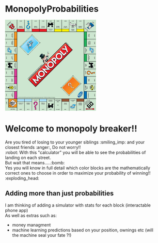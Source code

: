 <h1> MonopolyProbabilities</h1>
<img src = "./monopolyBoard.jpg" width = 300 height = 300>
<h1> Welcome to monopoly breaker!! </h1>
  <p> 
    Are you tired of losing to your younger siblings :smiling_imp: and your closest friends :anger:,
    Do not worry!!<br> :robot: With this "calculator" you will be able to see the probabilities of
    landing on each street.<br> But wait that means.....:bomb: <br> Yes you will know in full detail which color blocks are the
    mathematically correct ones to choose in order to maximize your probability of winning!! :exploding_head:
    
  </p>
  
  <h2>
    Adding more than just probabilities
  </h2>
  <p>
    I am thinking of adding a simulator with stats for each block (interactable phone app)<br>
    As well as extras such as: <ul><li> money managment</li> <li> machine learning predictions based on your position, ownings etc (will the machine seal your fate ?!)</li>
  </p>


